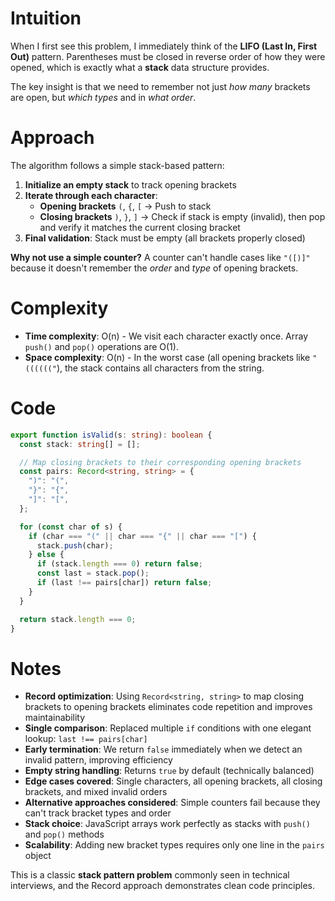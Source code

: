 # Intuition

When I first see this problem, I immediately think of the **LIFO (Last In, First Out)** pattern. Parentheses must be closed in reverse order of how they were opened, which is exactly what a **stack** data structure provides.

The key insight is that we need to remember not just _how many_ brackets are open, but _which types_ and in _what order_.

# Approach

The algorithm follows a simple stack-based pattern:

1. **Initialize an empty stack** to track opening brackets
2. **Iterate through each character**:
   - **Opening brackets** `(`, `{`, `[` → Push to stack
   - **Closing brackets** `)`, `}`, `]` → Check if stack is empty (invalid), then pop and verify it matches the current closing bracket
3. **Final validation**: Stack must be empty (all brackets properly closed)

**Why not use a simple counter?** A counter can't handle cases like `"([)]"` because it doesn't remember the _order_ and _type_ of opening brackets.

# Complexity

- **Time complexity**: O(n) - We visit each character exactly once. Array `push()` and `pop()` operations are O(1).
- **Space complexity**: O(n) - In the worst case (all opening brackets like `"(((((("`), the stack contains all characters from the string.

# Code

```typescript
export function isValid(s: string): boolean {
  const stack: string[] = [];

  // Map closing brackets to their corresponding opening brackets
  const pairs: Record<string, string> = {
    ")": "(",
    "}": "{",
    "]": "[",
  };

  for (const char of s) {
    if (char === "(" || char === "{" || char === "[") {
      stack.push(char);
    } else {
      if (stack.length === 0) return false;
      const last = stack.pop();
      if (last !== pairs[char]) return false;
    }
  }

  return stack.length === 0;
}
```

# Notes

- **Record optimization**: Using `Record<string, string>` to map closing brackets to opening brackets eliminates code repetition and improves maintainability
- **Single comparison**: Replaced multiple `if` conditions with one elegant lookup: `last !== pairs[char]`
- **Early termination**: We return `false` immediately when we detect an invalid pattern, improving efficiency
- **Empty string handling**: Returns `true` by default (technically balanced)
- **Edge cases covered**: Single characters, all opening brackets, all closing brackets, and mixed invalid orders
- **Alternative approaches considered**: Simple counters fail because they can't track bracket types and order
- **Stack choice**: JavaScript arrays work perfectly as stacks with `push()` and `pop()` methods
- **Scalability**: Adding new bracket types requires only one line in the `pairs` object

This is a classic **stack pattern problem** commonly seen in technical interviews, and the Record approach demonstrates clean code principles.
